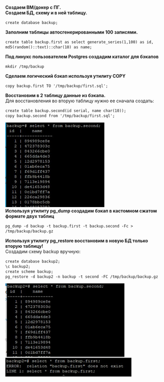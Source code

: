 **Создаем ВМ/докер c ПГ.**<br>
**Создаем БД, схему и в ней таблицу.**
```
create database backup;
```
**Заполним таблицы автосгенерированными 100 записями.**
```
create table backup.first as select generate_series(1,100) as id, md5(random()::text)::char(10) as name;
```
**Под линукс пользователем Postgres создадим каталог для бэкапов**
```
mkdir /tmp/backup
```
**Сделаем логический бэкап используя утилиту COPY**
```
copy backup.first TO '/tmp/backup/first.sql';
```
**Восстановим в 2 таблицу данные из бэкапа.**<br>
Для восстановления во вторую таблицу нужно ее сначала создать:
```
create table backup.second(id serial, name char(10));
copy backup.second from '/tmp/backup/first.sql';
```
![](1.jpg)<br>
**Используя утилиту pg_dump создадим бэкап в кастомном сжатом формате двух таблиц**
```
pg_dump -d backup -t backup.first -t backup.second -Fc > /tmp/backup/backup.gz
```
**Используя утилиту pg_restore восстановим в новую БД только вторую таблицу!**<br>
Создадим схему backup вручную:
```
create database backup2;
\c backup2;
create scheme backup;
pg_restore -d backup2 -n backup -t second -FC /tmp/backup/backup.gz
```
![](2.jpg)<br>
![](3.jpg)

